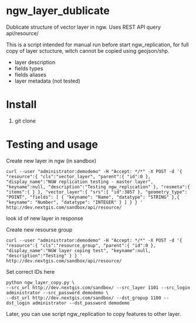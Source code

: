 # ngw_layer_dublicate

Dublicate structure of vector layer in ngw. Uses REST API query api/resource/

This is a script intended for manual run before start ngw_replication, for full copy of layer sctucture, witch cannot be copied using geojson/shp.

* layer description
* fields types
* fields aliases
* layer metadata (not tested)

# Install

1. git clone

# Testing and usage

Create new layer in ngw (in sandbox)

```
curl --user "administrator:demodemo" -H "Accept: */*" -X POST -d '{ "resource":{ "cls":"vector_layer", "parent":{ "id":0 }, "display_name":"NGW replication testing - master layer", "keyname":null, "description":"Testing ngw_replication" }, "resmeta":{ "items":{ } }, "vector_layer":{ "srs":{ "id":3857 }, "geometry_type": "POINT", "fields": [ { "keyname": "Name", "datatype": "STRING" },{ "keyname": "Number", "datatype": "INTEGER" } ] } } ' http://dev.nextgis.com/sandbox/api/resource/
```
look id of new layer in response

Create new resourse group
```
curl --user "administrator:demodemo" -H "Accept: */*" -X POST -d '{ "resource":{ "cls":"resource_group", "parent":{ "id":0 }, "display_name":"NGW layer coping test", "keyname":null, "description":"Testing" } } ' http://dev.nextgis.com/sandbox/api/resource/

```

Set correct IDs here
```
python ngw_layer_copy.py \
--src_url http://dev.nextgis.com/sandbox/ --src_layer 1101 --src_login administrator --src_password demodemo \
--dst_url http://dev.nextgis.com/sandbox/ --dst_gropup 1100 --dst_login administrator --dst_password demodemo
```

Later, you can use script ngw_replication to copy features to other layer.
